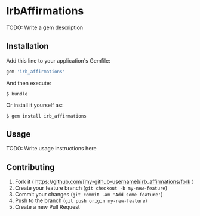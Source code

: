 # IrbAffirmations

TODO: Write a gem description

## Installation

Add this line to your application's Gemfile:

```ruby
gem 'irb_affirmations'
```

And then execute:

    $ bundle

Or install it yourself as:

    $ gem install irb_affirmations

## Usage

TODO: Write usage instructions here

## Contributing

1. Fork it ( https://github.com/[my-github-username]/irb_affirmations/fork )
2. Create your feature branch (`git checkout -b my-new-feature`)
3. Commit your changes (`git commit -am 'Add some feature'`)
4. Push to the branch (`git push origin my-new-feature`)
5. Create a new Pull Request
